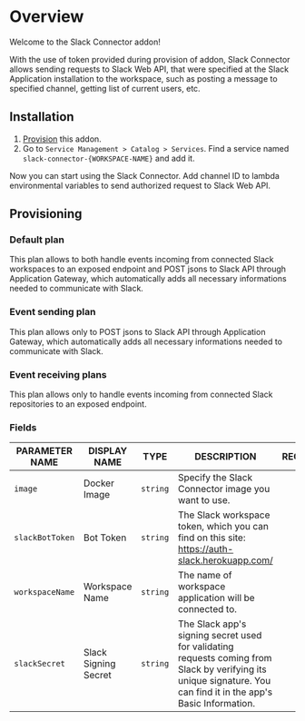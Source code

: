 # Overview

Welcome to the Slack Connector addon!

With the use of token provided during provision of addon, Slack Connector allows sending requests to Slack
Web API, that were specified at the Slack Application installation to the workspace, such as posting a
message to specified channel, getting list of current users, etc.

## Installation

1. [Provision](#provisioning) this addon.
2. Go to `Service Management > Catalog > Services`. Find a service named `slack-connector-{WORKSPACE-NAME}` and add it.

Now you can start using the Slack Connector. Add channel ID to lambda environmental variables to send authorized request to Slack Web API.

## Provisioning

### Default plan

This plan allows to both handle events incoming from connected Slack workspaces to an exposed endpoint and POST jsons to Slack API through Application Gateway, which automatically adds all necessary informations needed to communicate with Slack.

### Event sending plan

This plan allows only to POST jsons to Slack API through Application Gateway, which automatically adds all necessary informations needed to communicate with Slack.

### Event receiving plans

This plan allows only to handle events incoming from connected Slack repositories to an exposed endpoint.

### Fields

| PARAMETER NAME | DISPLAY NAME | TYPE | DESCRIPTION | REQUIRED |
|----------------|--------------|------|-------------|:--------:|
| `image` | Docker Image | `string` | Specify the Slack Connector image you want to use. | no |
| `slackBotToken` | Bot Token | `string` | The Slack workspace token, which you can find on this site: <https://auth-slack.herokuapp.com/> | yes |
| `workspaceName` | Workspace Name | `string` | The name of workspace application will be connected to. | yes |
| `slackSecret` | Slack Signing Secret | `string` | The Slack app's signing secret used for validating requests coming from Slack by verifying its unique signature. You can find it in the app's Basic Information. | yes |
